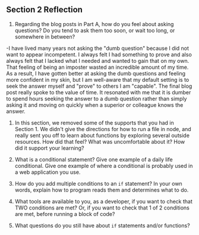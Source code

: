 ## Section 2 Reflection

1. Regarding the blog posts in Part A, how do you feel about asking questions? Do you tend to ask them too soon, or wait too long, or somewhere in between?

-I have lived many years not asking the "dumb question" because I did not want to appear incompetent. I always felt I had something to prove and also always felt that I lacked what I needed and wanted to gain that on my own. That feeling of being an imposter wasted an incredible amount of my time. As a result, I have gotten better at asking the dumb questions and feeling more confident in my skin, but I am well-aware that my default setting is to seek the answer myself and "prove" to others I am "capable". The final blog post really spoke to the value of time. It resonated with me that it is dumber to spend hours seeking the answer to a dumb question rather than simply asking it and moving on quickly when a superior or colleague knows the answer.

1. In this section, we removed some of the supports that you had in Section 1. We didn't give the directions for how to run a file in node, and really sent you off to learn about functions by exploring several outside resources. How did that feel? What was uncomfortable about it? How did it support your learning?

1. What is a conditional statement? Give one example of a daily life conditional. Give one example of where a conditional is probably used in a web application you use.

1. How do you add multiple conditions to an `if` statement? In your own words, explain how to program reads them and determines what to do.

1. What tools are available to you, as a developer, if you want to check that TWO conditions are met? Or, if you want to check that 1 of 2 conditions are met, before running a block of code?

1. What questions do you still have about `if` statements and/or functions?
